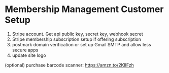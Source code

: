 # Membership Management Customer Setup
1. Stripe account. Get api public key, secret key, webhook secret
2. Stripe membership subscription setup if offering subscription
3. postmark domain verification or set up Gmail SMTP and allow less secure apps
4. update site logo

(optional) purchase barcode scanner: https://amzn.to/2KlIFzh